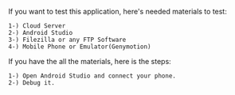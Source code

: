 
If you want to test this application, here's needed materials to test:
	
	1-) Cloud Server
	2-)	Android Studio
	3-)	Filezilla or any FTP Software
	4-) Mobile Phone or Emulator(Genymotion)
	
If you have the all the materials, here is the steps:
	
	1-) Open Android Studio and connect your phone.
	2-) Debug it.